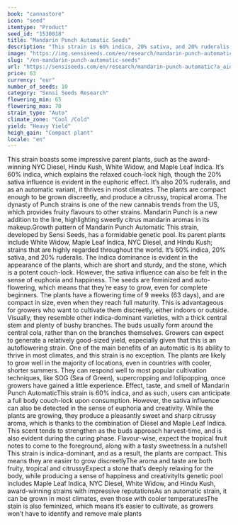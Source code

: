 ```yaml
---
book: "cannastore"
icon: "seed"
itemtype: "Product"
seed_id: "1530018"
title: "Mandarin Punch Automatic Seeds"
description: "This strain is 60% indica, 20% sativa, and 20% ruderalis. It’s compact, bushy and can be grown discreetly. The effect is relaxing, yet euphoric and happy."
image: "https://img.sensiseeds.com/en/research/mandarin-punch-automatic-image.png"
slug: "/en-mandarin-punch-automatic-seeds"
url: "https://sensiseeds.com/en/research/mandarin-punch-automatic?a_aid=cannastore"
price: 63
currency: "eur"
number_of_seeds: 10
category: "Sensi Seeds Research"
flowering_min: 65
flowering_max: 70
strain_type: "Auto"
climate_zone: "Cool /Cold"
yield: "Heavy Yield"
heigh_gain: "Compact plant"
locale: "en"
---
```

This strain boasts some impressive parent plants, such as the award-winning NYC Diesel, Hindu Kush, White Widow, and Maple Leaf Indica. It’s 60% indica, which explains the relaxed couch-lock high, though the 20% sativa influence is evident in the euphoric effect. It’s also 20% ruderalis, and as an automatic variant, it thrives in most climates. The plants are compact enough to be grown discreetly, and produce a citrussy, tropical aroma. The dynasty of Punch strains is one of the new cannabis trends from the US, which provides fruity flavours to other strains. Mandarin Punch is a new addition to the line, highlighting sweetly citrus mandarin aromas in its makeup.Growth pattern of Mandarin Punch Automatic This strain, developed by Sensi Seeds, has a formidable genetic pool. Its parent plants include White Widow, Maple Leaf Indica, NYC Diesel, and Hindu Kush; strains that are highly regarded throughout the world. It’s 60% indica, 20% sativa, and 20% ruderalis. The indica dominance is evident in the appearance of the plants, which are short and sturdy, and the stone, which is a potent couch-lock. However, the sativa influence can also be felt in the sense of euphoria and happiness. The seeds are feminized and auto-flowering, which means that they’re easy to grow, even for complete beginners. The plants have a flowering time of 9 weeks (63 days), and are compact in size, even when they reach full maturity. This is advantageous for growers who want to cultivate them discreetly, either indoors or outside. Visually, they resemble other indica-dominant varieties, with a thick central stem and plenty of bushy branches. The buds usually form around the central cola, rather than on the branches themselves. Growers can expect to generate a relatively good-sized yield, especially given that this is an autoflowering strain. One of the main benefits of an automatic is its ability to thrive in most climates, and this strain is no exception. The plants are likely to grow well in the majority of locations, even in countries with cooler, shorter summers. They can respond well to most popular cultivation techniques, like SOG (Sea of Green), supercropping and lollipopping, once growers have gained a little experience. Effect, taste, and smell of Mandarin Punch AutomaticThis strain is 60% indica, and as such, users can anticipate a full body couch-lock upon consumption. However, the sativa influence can also be detected in the sense of euphoria and creativity. While the plants are growing, they produce a pleasantly sweet and sharp citrussy aroma, which is thanks to the combination of Diesel and Maple Leaf Indica. This scent tends to strengthen as the buds approach harvest-time, and is also evident during the curing phase. Flavour-wise, expect the tropical fruit notes to come to the foreground, along with a tasty sweetness.In a nutshell This strain is indica-dominant, and as a result, the plants are compact. This means they are easier to grow discreetlyThe aroma and taste are both fruity, tropical and citrussyExpect a stone that’s deeply relaxing for the body, while producing a sense of happiness and creativityIts genetic pool includes Maple Leaf Indica, NYC Diesel, White Widow, and Hindu Kush, award-winning strains with impressive reputationsAs an automatic strain, it can be grown in most climates, even those with cooler temperaturesThe stain is also feminized, which means it’s easier to cultivate, as growers won’t have to identify and remove male plants
